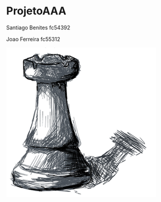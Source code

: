 # ProjetoAAA

Santiago Benites fc54392

Joao Ferreira fc55312

<img src="./Rook.png" width="400" height="400">
